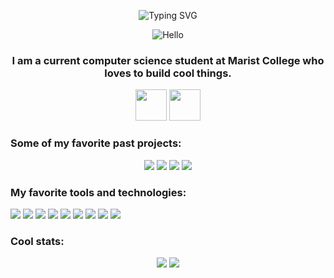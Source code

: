 <p align="center"><img src="https://readme-typing-svg.demolab.com?font=Source+Code+Pro&size=40&pause=1000&color=2ECC40&center=true&vCenter=true&width=750&height=60&lines=Hello+there!+I'm+Josh." alt="Typing SVG" /></p>

<p align="center"><img src="https://media.giphy.com/media/xTiIzJSKB4l7xTouE8/giphy.gif" alt="Hello"></p>

<h3 align = "center">I am a current computer science student at Marist College who loves to build cool things.</h3>

<p align="center">
  <a href="https://www.linkedin.com/in/joshuaseligman18"><img height=50 src="https://img.shields.io/badge/-LinkedIn-0e76a8?style=flat-square&logo=Linkedin&logoColor=white&color=0a66c2" /></a>
  <a href="https://joshuaseligman.net/"><img height=50 src="https://img.shields.io/badge/Personal%20Website-FF7139?style=flat-square&logo=Firefox-Browser&logoColor=white&color=ff4b3a" /></a>
</p>

<!--
<h3>Projects I am currently working on:</h3>
<ul>
  <li>Compiler built in Rust for a custom language that will ultimately be translated into 6502 instructions.</li>
</ul>
-->

<h3>Some of my favorite past projects:</h3>
<p align="center">
  <a href="https://github.com/joshuaseligman18/nexus-compiler"><img src="https://github-readme-stats.vercel.app/api/pin/?username=joshuaseligman18&repo=nexus-compiler&theme=react"/></a>
  <a href="https://github.com/joshuaseligman18/jOSh"><img src="https://github-readme-stats.vercel.app/api/pin/?username=joshuaseligman18&repo=jOSh&theme=react" /></a>
  <a href="https://github.com/joshuaseligman18/GoVM"><img src="https://github-readme-stats.vercel.app/api/pin/?username=joshuaseligman18&repo=GoVM&theme=react" /></a>
  <a href="https://github.com/joshuaseligman18/Digital-Passport"><img src="https://github-readme-stats.vercel.app/api/pin/?username=joshuaseligman18&repo=Digital-Passport&theme=react" /></a>
</p>

<h3>My favorite tools and technologies:</h3>
<p>
  <!-- Icons from https://github.com/Ileriayo/markdown-badges -->
  <img src="https://img.shields.io/badge/rust-%23000000.svg?style=for-the-badge&logo=rust&logoColor=white" />
  <img src="https://img.shields.io/badge/go-%2300ADD8.svg?style=for-the-badge&logo=go&logoColor=white" />
  <img src="https://img.shields.io/badge/typescript-%23007ACC.svg?style=for-the-badge&logo=typescript&logoColor=white" />
  <img src="https://img.shields.io/badge/javascript-%23323330.svg?style=for-the-badge&logo=javascript&logoColor=%23F7DF1E" />
  <img src="https://img.shields.io/badge/c++-%2300599C.svg?style=for-the-badge&logo=c%2B%2B&logoColor=white" />
  <img src="https://img.shields.io/badge/java-%23ED8B00.svg?style=for-the-badge&logo=java&logoColor=white" />
  <img src="https://img.shields.io/badge/docker-%230db7ed.svg?style=for-the-badge&logo=docker&logoColor=white" />
  <img src="https://img.shields.io/badge/git-%23F05033.svg?style=for-the-badge&logo=git&logoColor=white" />
  <img src="https://img.shields.io/badge/NeoVim-%2357A143.svg?style=for-the-badge&logo=neovim&logoColor=white" />
</p>
  
<h3>Cool stats:</h3>
<p align="center">
  <img src="https://github-readme-stats.vercel.app/api?username=joshuaseligman18&show_icons=true&theme=react" />
  <img src="https://streak-stats.demolab.com/?user=joshuaseligman18&theme=react" />
</p>
